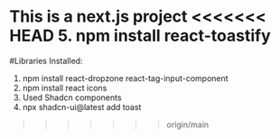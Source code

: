 This is a next.js project
<<<<<<< HEAD
5. npm install react-toastify
=======
#Libraries Installed:
1. npm install react-dropzone react-tag-input-component
2. npm install react icons
3. Used Shadcn components
4. npx shadcn-ui@latest add toast
>>>>>>> origin/main
